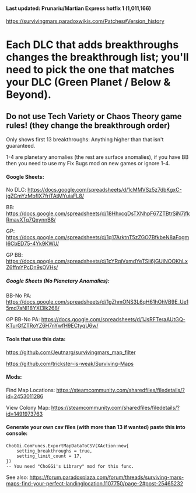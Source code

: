 #### Last updated: Prunariu/Martian Express hotfix 1 (1,011,166)

https://survivingmars.paradoxwikis.com/Patches#Version_history

# Each DLC that adds breakthroughs changes the breakthrough list; you'll need to pick the one that matches your DLC (Green Planet / Below & Beyond).

## Do not use Tech Variety or Chaos Theory game rules! (they change the breakthrough order)


Only shows first 13 breakthroughs: Anything higher than that isn't guaranteed.

1-4 are planetary anomalies (the rest are surface anomalies), if you have BB then you need to use my Fix Bugs mod on new games or ignore 1-4.

#### Google Sheets:

No DLC: https://docs.google.com/spreadsheets/d/1cMMVSz5z7dbKgxC-jgZCmYzMbfIX7friTAtMYuiaFL8/

BB: https://docs.google.com/spreadsheets/d/18HhxcqDsTXNhpF67ZTBtrSiN7jfkRmavXTq7QxynnB8/

GP: https://docs.google.com/spreadsheets/d/1q17ArktnT5zZGO7BfkbeN8aFogml6CbED75-4Yk9KWU/

GP BB: https://docs.google.com/spreadsheets/d/1cYRqjVxmdYeTSii6jGUiNOOKhLxZ6ffmYPcDn9sOVHs/

##### Google Sheets (No Planetary Anomalies):

BB-No PA: https://docs.google.com/spreadsheets/d/1gZhmONS3L6qH61hOhVB9E_Ue15md7aNI18YXI3lk268/

GP BB-No PA: https://docs.google.com/spreadsheets/d/1JsRFTeraAUtGQ-KTurGfZTRoYZ6H7nYwfH9ECtyqU6w/

#### Tools that use this data:

https://github.com/Jeutnarg/survivingmars_map_filter

https://github.com/trickster-is-weak/Surviving-Maps

#### Mods:

Find Map Locations: https://steamcommunity.com/sharedfiles/filedetails/?id=2453011286

View Colony Map: https://steamcommunity.com/sharedfiles/filedetails/?id=1491973763

#### Generate your own csv files (with more than 13 if wanted) paste this into console:

```
ChoGGi.ComFuncs.ExportMapDataToCSV(XAction:new{
    setting_breakthroughs = true,
    setting_limit_count = 17,
})
-- You need "ChoGGi's Library" mod for this func.
```

See also: https://forum.paradoxplaza.com/forum/threads/surviving-mars-maps-find-your-perfect-landinglocation.1107750/page-2#post-25465232
